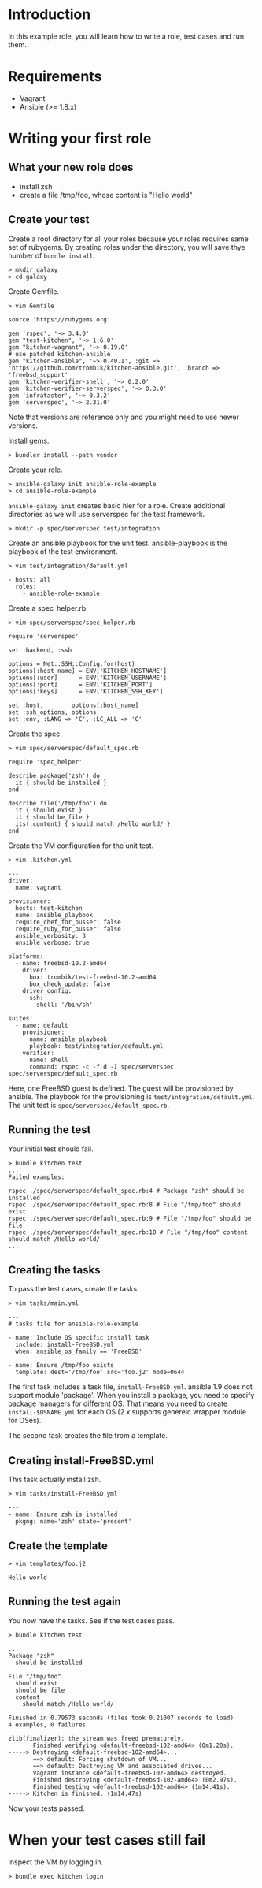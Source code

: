 Introduction
============

In this example role, you will learn how to write a role, test cases and run them.

Requirements
============

* Vagrant
* Ansible (>= 1.8.x)

Writing your first role
=======================

What your new role does
-----------------------

* install zsh
* create a file /tmp/foo, whose content is "Hello world"

Create your test
----------------

Create a root directory for all your roles because your roles requires same set of rubygems. By creating roles under the directory, you will save thye number of `bundle install`.

    > mkdir galaxy
    > cd galaxy

Create Gemfile.

    > vim Gemfile

    source 'https://rubygems.org'
    
    gem 'rspec', '~> 3.4.0'
    gem "test-kitchen", '~> 1.6.0'
    gem "kitchen-vagrant", '~> 0.19.0'
    # use patched kitchen-ansible
    gem "kitchen-ansible", '~> 0.40.1', :git => 'https://github.com/trombik/kitchen-ansible.git', :branch => 'freebsd_support'
    gem 'kitchen-verifier-shell', '~> 0.2.0'
    gem 'kitchen-verifier-serverspec', '~> 0.3.0'
    gem 'infrataster', '~> 0.3.2'
    gem 'serverspec', '~> 2.31.0'

Note that versions are reference only and you might need to use newer versions.

Install gems.

    > bundler install --path vendor

Create your role.

    > ansible-galaxy init ansible-role-example
    > cd ansible-role-example

`ansible-galaxy init` creates basic hier for a role. Create additional directories as we will use serverspec for the test framework.

    > mkdir -p spec/serverspec test/integration

Create an ansible playbook for the unit test. ansible-playbook is the playbook of the test environment.

    > vim test/integration/default.yml

    - hosts: all
      roles:
        - ansible-role-example

Create a spec\_helper.rb.

    > vim spec/serverspec/spec_helper.rb

    require 'serverspec'
    
    set :backend, :ssh
    
    options = Net::SSH::Config.for(host)
    options[:host_name] = ENV['KITCHEN_HOSTNAME']
    options[:user]      = ENV['KITCHEN_USERNAME']
    options[:port]      = ENV['KITCHEN_PORT']
    options[:keys]      = ENV['KITCHEN_SSH_KEY']

    set :host,        options[:host_name]
    set :ssh_options, options
    set :env, :LANG => 'C', :LC_ALL => 'C'

Create the spec.

    > vim spec/serverspec/default_spec.rb

    require 'spec_helper'
    
    describe package('zsh') do
      it { should be_installed }
    end 
    
    describe file('/tmp/foo') do
      it { should exist }
      it { should be_file }
      its(:content) { should match /Hello world/ }
    end

Create the VM configuration for the unit test.

    > vim .kitchen.yml

    ---
    driver:
      name: vagrant

    provisioner:
      hosts: test-kitchen
      name: ansible_playbook
      require_chef_for_busser: false
      require_ruby_for_busser: false
      ansible_verbosity: 3
      ansible_verbose: true

    platforms:
      - name: freebsd-10.2-amd64
        driver:
          box: trombik/test-freebsd-10.2-amd64
          box_check_update: false
        driver_config:
          ssh:
            shell: '/bin/sh'

    suites:
      - name: default
        provisioner:
          name: ansible_playbook
          playbook: test/integration/default.yml
        verifier:
          name: shell
          command: rspec -c -f d -I spec/serverspec spec/serverspec/default_spec.rb


Here, one FreeBSD guest is defined. The guest will be provisioned by ansible. The playbook for the provisioning is `test/integration/default.yml`. The unit test is `spec/serverspec/default_spec.rb`.

Running the test
----------------

Your initial test should fail.

    > bundle kitchen test
    ...
    Failed examples:

    rspec ./spec/serverspec/default_spec.rb:4 # Package "zsh" should be installed
    rspec ./spec/serverspec/default_spec.rb:8 # File "/tmp/foo" should exist
    rspec ./spec/serverspec/default_spec.rb:9 # File "/tmp/foo" should be file
    rspec ./spec/serverspec/default_spec.rb:10 # File "/tmp/foo" content should match /Hello world/
    ...


Creating the tasks
---------------------

To pass the test cases, create the tasks.

    > vim tasks/main.yml

    ---
    # tasks file for ansible-role-example

    - name: Include OS specific install task
      include: install-FreeBSD.yml
      when: ansible_os_family == 'FreeBSD'

    - name: Ensure /tmp/foo exists
      template: dest='/tmp/foo' src='foo.j2' mode=0644

The first task includes a task file, `install-FreeBSD.yml`. ansible 1.9 does not support module 'package'. When you install a package, you need to specify package managers for different OS. That means you need to create `install-$OSNAME.yml` for each OS (2.x supports genereic wrapper module for OSes).

The second task creates the file from a template.

Creating install-FreeBSD.yml
----------------------------

This task actually install zsh.

    > vim tasks/install-FreeBSD.yml

    ---
    - name: Ensure zsh is installed
      pkgng: name='zsh' state='present'

Create the template
-------------------

    > vim templates/foo.j2

    Hello world


Running the test again
----------------------

You now have the tasks. See if the test cases pass.

    > bundle kitchen test

    ...
    Package "zsh"
      should be installed

    File "/tmp/foo"
      should exist
      should be file
      content
        should match /Hello world/

    Finished in 0.79573 seconds (files took 0.21007 seconds to load)
    4 examples, 0 failures

    zlib(finalizer): the stream was freed prematurely.
           Finished verifying <default-freebsd-102-amd64> (0m1.20s).
    -----> Destroying <default-freebsd-102-amd64>...
           ==> default: Forcing shutdown of VM...
           ==> default: Destroying VM and associated drives...
           Vagrant instance <default-freebsd-102-amd64> destroyed.
           Finished destroying <default-freebsd-102-amd64> (0m2.97s).
           Finished testing <default-freebsd-102-amd64> (1m14.41s).
    -----> Kitchen is finished. (1m14.47s)

Now your tests passed.

When your test cases still fail
===============================

Inspect the VM by logging in.

    > bundle exec kitchen login
